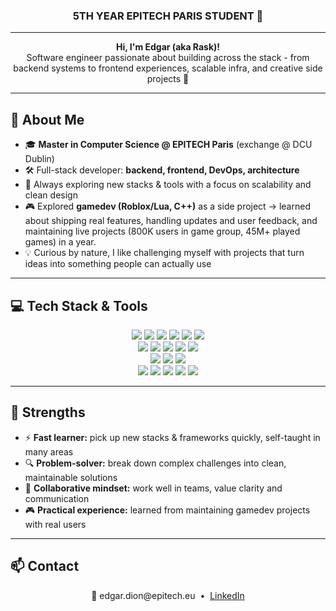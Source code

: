 <h3 align="center">
  5TH YEAR EPITECH PARIS STUDENT 👋
</h3>

---

<p align="center">
  <b>Hi, I'm Edgar (aka Rask)!</b> <br>
  Software engineer passionate about building across the stack -  
  from backend systems to frontend experiences, scalable infra, and creative side projects 🚀
</p>

---

## 🚀 About Me

- 🎓 **Master in Computer Science @ EPITECH Paris** (exchange @ DCU Dublin)  
- 🛠️ Full-stack developer: **backend, frontend, DevOps, architecture**  
- 🌱 Always exploring new stacks & tools with a focus on scalability and clean design  
- 🎮 Explored **gamedev (Roblox/Lua, C++)** as a side project → learned about shipping real features, handling updates and user feedback, and maintaining live projects (800K users in game group, 45M+ played games) in a year.
- 💡 Curious by nature, I like challenging myself with projects that turn ideas into something people can actually use  

---

## 💻 Tech Stack & Tools

<div align="center">
  
  <!-- Programming Languages -->
  <img src="https://img.shields.io/badge/C-00599C?style=flat&logo=c&logoColor=white"/>
  <img src="https://img.shields.io/badge/C++-00599C?style=flat&logo=c%2B%2B&logoColor=white"/>
  <img src="https://img.shields.io/badge/Python-3776AB?style=flat&logo=python&logoColor=white"/>
  <img src="https://img.shields.io/badge/Lua-2C2D72?style=flat&logo=lua&logoColor=white"/>
  <img src="https://img.shields.io/badge/JavaScript-F7DF1E?style=flat&logo=javascript&logoColor=black"/>
  <img src="https://img.shields.io/badge/TypeScript-3178C6?style=flat&logo=typescript&logoColor=white"/>
  <br>
  <!-- Web & Frameworks -->
  <img src="https://img.shields.io/badge/React-61DAFB?style=flat&logo=react&logoColor=black"/>
  <img src="https://img.shields.io/badge/Next.js-000000?style=flat&logo=next.js&logoColor=white"/>
  <img src="https://img.shields.io/badge/Three.js-000000?style=flat&logo=three.js&logoColor=white"/>
  <img src="https://img.shields.io/badge/Tailwind-38B2AC?style=flat&logo=tailwindcss&logoColor=white"/>
  <img src="https://img.shields.io/badge/Node.js-339933?style=flat&logo=nodedotjs&logoColor=white"/>
  <br>
  <!-- DevOps & Containers -->
  <img src="https://img.shields.io/badge/Docker-2496ED?style=flat&logo=docker&logoColor=white"/>
  <img src="https://img.shields.io/badge/Kubernetes-326CE5?style=flat&logo=kubernetes&logoColor=white"/>
  <img src="https://img.shields.io/badge/Terraform-844FBA?style=flat&logo=terraform&logoColor=white"/>
  <br>
  <!-- Tools -->
  <img src="https://img.shields.io/badge/Git-F05032?style=flat&logo=git&logoColor=white"/>
  <img src="https://img.shields.io/badge/Linux-333333?style=flat&logo=linux&logoColor=white"/>
  <img src="https://img.shields.io/badge/Figma-F24E1E?style=flat&logo=figma&logoColor=white"/>
  <img src="https://img.shields.io/badge/Postman-FF6C37?style=flat&logo=postman&logoColor=white"/>
  <img src="https://img.shields.io/badge/Slack-4A154B?style=flat&logo=slack&logoColor=white"/>
</div>

---

## 🎯 Strengths

- ⚡ **Fast learner:** pick up new stacks & frameworks quickly, self-taught in many areas  
- 🔍 **Problem-solver:** break down complex challenges into clean, maintainable solutions  
- 🤝 **Collaborative mindset:** work well in teams, value clarity and communication  
- 🎮 **Practical experience:** learned from maintaining gamedev projects with real users  

---

## 📫 Contact

<p align="center">
  📧 edgar.dion@epitech.eu &nbsp;•&nbsp;  
  <a href="https://www.linkedin.com/in/edgar-dion-a8b7a9234">LinkedIn</a>
</p>
